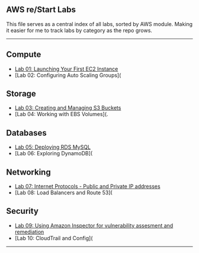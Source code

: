 ## AWS re/Start Labs

This file serves as a central index of all labs, sorted by AWS module. Making it easier for me to track labs by category as the repo grows.  

---

## Compute
- [Lab 01: Launching Your First EC2 Instance](/compute/compute-labs/compute-lab-1.md)
- [Lab 02: Configuring Auto Scaling Groups](

## Storage
- [Lab 03: Creating and Managing S3 Buckets](/storage/storage-labs/storage-lab-1.md)
- [Lab 04: Working with EBS Volumes](.

## Databases
- [Lab 05: Deploying RDS MySQL](/databases/databases-labs/databases-lab-1.md)
- [Lab 06: Exploring DynamoDB](

## Networking
- [Lab 07: Internet Protocols - Public and Private IP addresses](../networking/networking-labs/networking-lab-1.md)
- [Lab 08: Load Balancers and Route 53](

## Security
- [Lab 09: Using Amazon Inspector for vulnerability assesment and remediation](/security/security-labs/security-lab-1.md)
- [Lab 10: CloudTrail and Config](

---
